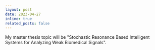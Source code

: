 ```yaml
---
layout: post
date: 2023-04-27
inline: true
related_posts: false
---
```


My master thesis topic will be "Stochastic Resonance Based Intelligent Systems for Analyzing Weak Biomedical Signals".
